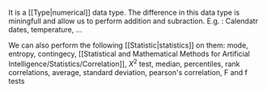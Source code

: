 It is a [[Type|numerical]] data type. The difference in this data type is miningfull and allow us to perform addition and subraction. E.g. : Calendatr dates, temperature, ...

We can also perform the following [[Statistic|statistics]] on them:
mode, entropy, contingecy, [[Statistical and Mathematical Methods for Artificial Intelligence/Statistics/Correlation]], $X^2$ test, median, percentiles, rank correlations, average, standard deviation, pearson's correlation, F and f tests
